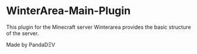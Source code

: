 # WinterArea-Main-Plugin
This plugin for the Minecraft server Winterarea provides the basic structure of the server.

Made by PandaDΞV
